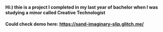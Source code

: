 #### Hi:) thie is a project I completed in my last year of bachelor when I was studying a minor called Creative Technologist
#### Could check demo here: https://sand-imaginary-slip.glitch.me/
